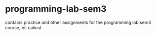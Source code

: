 # programming-lab-sem3
contains practice and other assignments for the programming lab sem3 course, nit calicut

